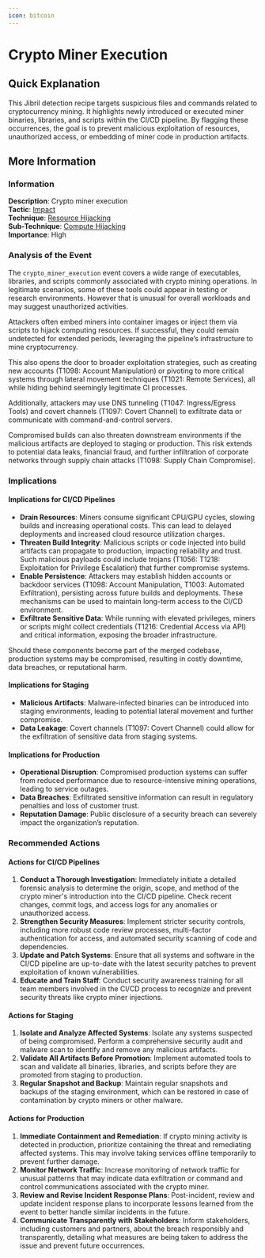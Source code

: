 ```yaml
---
icon: bitcoin
---
```


# Crypto Miner Execution

## Quick Explanation

This Jibril detection recipe targets suspicious files and commands related to cryptocurrency mining. It highlights newly introduced or executed miner binaries, libraries, and scripts within the CI/CD pipeline. By flagging these occurrences, the goal is to prevent malicious exploitation of resources, unauthorized access, or embedding of miner code in production artifacts.

## More Information

### Information

**Description**: Crypto miner execution  
**Tactic**: [Impact](../../mitre/tactics/TA0040.md)  
**Technique**: [Resource Hijacking](../../mitre/techniques/T1496.md)  
**Sub-Technique**: [Compute Hijacking](../../mitre/techniques/T1496.001.md)  
**Importance**: High

### Analysis of the Event

The `crypto_miner_execution` event covers a wide range of executables, libraries, and scripts commonly associated with crypto mining operations. In legitimate scenarios, some of these tools could appear in testing or research environments. However that is unusual for overall workloads and may suggest unauthorized activities.

Attackers often embed miners into container images or inject them via scripts to hijack computing resources. If successful, they could remain undetected for extended periods, leveraging the pipeline’s infrastructure to mine cryptocurrency.

This also opens the door to broader exploitation strategies, such as creating new accounts (T1098: Account Manipulation) or pivoting to more critical systems through lateral movement techniques (T1021: Remote Services), all while hiding behind seemingly legitimate CI processes.

Additionally, attackers may use DNS tunneling (T1047: Ingress/Egress Tools) and covert channels (T1097: Covert Channel) to exfiltrate data or communicate with command-and-control servers.

Compromised builds can also threaten downstream environments if the malicious artifacts are deployed to staging or production. This risk extends to potential data leaks, financial fraud, and further infiltration of corporate networks through supply chain attacks (T1098: Supply Chain Compromise).

### Implications

#### Implications for CI/CD Pipelines

* **Drain Resources**: Miners consume significant CPU/GPU cycles, slowing builds and increasing operational costs. This can lead to delayed deployments and increased cloud resource utilization charges.
* **Threaten Build Integrity**: Malicious scripts or code injected into build artifacts can propagate to production, impacting reliability and trust. Such malicious payloads could include trojans (T1056: T1218: Exploitation for Privilege Escalation) that further compromise systems.
* **Enable Persistence**: Attackers may establish hidden accounts or backdoor services (T1098: Account Manipulation, T1003: Automated Exfiltration), persisting across future builds and deployments. These mechanisms can be used to maintain long-term access to the CI/CD environment.
* **Exfiltrate Sensitive Data**: While running with elevated privileges, miners or scripts might collect credentials (T1216: Credential Access via API) and critical information, exposing the broader infrastructure.

Should these components become part of the merged codebase, production systems may be compromised, resulting in costly downtime, data breaches, or reputational harm.

#### Implications for Staging

* **Malicious Artifacts**: Malware-infected binaries can be introduced into staging environments, leading to potential lateral movement and further compromise.
* **Data Leakage**: Covert channels (T1097: Covert Channel) could allow for the exfiltration of sensitive data from staging systems.

#### Implications for Production

* **Operational Disruption**: Compromised production systems can suffer from reduced performance due to resource-intensive mining operations, leading to service outages.
* **Data Breaches**: Exfiltrated sensitive information can result in regulatory penalties and loss of customer trust.
* **Reputation Damage**: Public disclosure of a security breach can severely impact the organization’s reputation.

### Recommended Actions

#### Actions for CI/CD Pipelines

1. **Conduct a Thorough Investigation**: Immediately initiate a detailed forensic analysis to determine the origin, scope, and method of the crypto miner's introduction into the CI/CD pipeline. Check recent changes, commit logs, and access logs for any anomalies or unauthorized access.
2. **Strengthen Security Measures**: Implement stricter security controls, including more robust code review processes, multi-factor authentication for access, and automated security scanning of code and dependencies.
3. **Update and Patch Systems**: Ensure that all systems and software in the CI/CD pipeline are up-to-date with the latest security patches to prevent exploitation of known vulnerabilities.
4. **Educate and Train Staff**: Conduct security awareness training for all team members involved in the CI/CD process to recognize and prevent security threats like crypto miner injections.

#### Actions for Staging

1. **Isolate and Analyze Affected Systems**: Isolate any systems suspected of being compromised. Perform a comprehensive security audit and malware scan to identify and remove any malicious artifacts.
2. **Validate All Artifacts Before Promotion**: Implement automated tools to scan and validate all binaries, libraries, and scripts before they are promoted from staging to production.
3. **Regular Snapshot and Backup**: Maintain regular snapshots and backups of the staging environment, which can be restored in case of contamination by crypto miners or other malware.

#### Actions for Production

1. **Immediate Containment and Remediation**: If crypto mining activity is detected in production, prioritize containing the threat and remediating affected systems. This may involve taking services offline temporarily to prevent further damage.
2. **Monitor Network Traffic**: Increase monitoring of network traffic for unusual patterns that may indicate data exfiltration or command and control communications associated with the crypto miner.
3. **Review and Revise Incident Response Plans**: Post-incident, review and update incident response plans to incorporate lessons learned from the event to better handle similar incidents in the future.
4. **Communicate Transparently with Stakeholders**: Inform stakeholders, including customers and partners, about the breach responsibly and transparently, detailing what measures are being taken to address the issue and prevent future occurrences.
